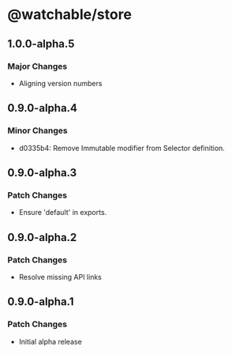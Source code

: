 # @watchable/store

## 1.0.0-alpha.5

### Major Changes

- Aligning version numbers

## 0.9.0-alpha.4

### Minor Changes

- d0335b4: Remove Immutable modifier from Selector definition.

## 0.9.0-alpha.3

### Patch Changes

- Ensure 'default' in exports.

## 0.9.0-alpha.2

### Patch Changes

- Resolve missing API links

## 0.9.0-alpha.1

### Patch Changes

- Initial alpha release
